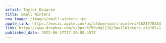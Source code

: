 ```yaml
---
artist: Taylor Deupree
title: Small Winters
new_image: /images/small-winters.jpg
apple_link: https://music.apple.com/us/album/small-winters/1621970353
link: https://www.dropbox.com/s/9pxc6759vdql118/SmallWinters.zip?dl=1
published_date: 2022-06-27T17:26:08.457Z
---
```

